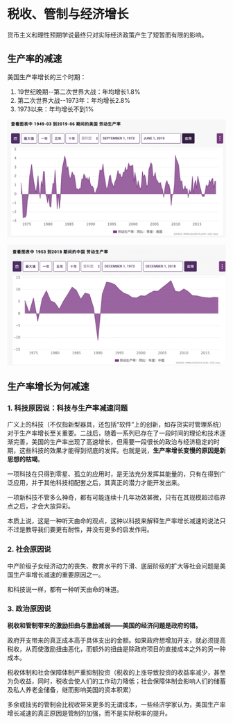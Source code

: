 # 税收、管制与经济增长

货币主义和理性预期学说最终只对实际经济政策产生了短暂而有限的影响。

## 生产率的减速

美国生产率增长的三个时期：

1. 19世纪晚期--第二次世界大战：年均增长1.8%
2. 第二次世界大战--1973年：年均增长2.8%
3. 1973以来：年均增长不到1%

![美国生产率](chapter2.assets/美国生产率.png)



![中国生产率](chapter2.assets/中国生产率-7264834.png)

## 生产率增长为何减速

### 1. 科技原因说：科技与生产率减速问题

广义上的科技（不仅指新型器具，还包括“软件”上的创新，如存货实时管理系统）对于生产率增长至关重要。二战后，随着一系列已存在了一段时间的理论和技术逐渐完善，美国的生产率出现了高速增长，但需要一段很长的政治与经济稳定的时期，这些科技的效果才能得到彻底的发挥。也就是说，**生产率增长变慢的原因是新思想的枯竭**。

一项科技在只得到零星、孤立的应用时，是无法充分发挥其能量的，只有在得到广泛应用，并于其他科技相配套之后，其真正的潜力才能开发出来。

一项新科技不管多么神奇，都有可能连续十几年功效甚微，只有在其规模超过临界点之后，才会大放异彩。

本质上说，这是一种听天由命的观点，这种以科技来解释生产率增长减速的说法只不过是教导我们要更有耐性，并没有更多的启发作用。

### 2. 社会原因说

中产阶级子女经济动力的丧失、教育水平的下滑、底层阶级的扩大等社会问题是美国生产率增长减速的重要原因之一。

和科技说一样，都有一种听天由命的味道。

### 3. 政治原因说

**税收和管制带来的激励扭曲与激励减弱——美国的经济问题是政府的错。**

政府开支带来的真正成本高于具体支出的金额。如果政府想增加开支，就必须提高税收，从而使激励扭曲恶化，而额外的扭曲是除政府项目的直接成本之外的另一种成本。

税收体制和社会保障体制严重抑制投资（税收的上涨导致投资的收益率减少，甚至为负收益，同时，税收会使人们的工作动力降低；社会保障体制会影响人们的储蓄及私人养老金储备，继而影响美国的资本积累）

多余或拙劣的管制会比税收带来更多的无谓成本，一些经济学家认为，美国生产率增长减速的真正原因是管制的加强，而不是实际税率的提升。

